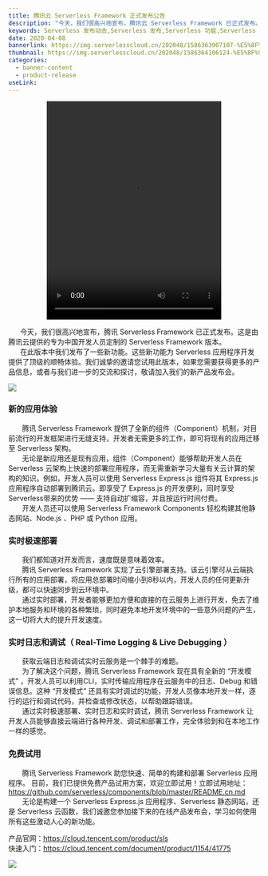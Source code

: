 ```yaml
---
title: 腾讯云 Serverless Framework 正式发布公告
description: "今天，我们很高兴地宣布，腾讯云 Serverless Framework 已正式发布。这是由腾讯云提供的专为中国开发人员定制的 Serverless Framework 版本。"
keywords: Serverless 发布动态,Serverless 发布,Serverless 功能,Serverless 特性
date: 2020-04-08
bannerlink: https://img.serverlesscloud.cn/202048/1586363907107-%E5%8F%91%E5%B8%83%E4%BC%9A%E5%9B%BE%E7%89%87%20%202100%2A800.png  
thumbnail: https://img.serverlesscloud.cn/202048/1586364106124-%E5%8F%91%E5%B8%83%E4%BC%9A%E5%9B%BE%20%E5%BA%95%E9%83%A8%E9%BB%84%20list%20.png
categories:
  - banner-content
  - product-release
useLink:
---
```


<video src="https://img.serverlesscloud.cn/video/tencent_ga_video_overview_v2.mp4" controls="controls" width="350" height="437" style="display: block;margin: 0 auto;">您的浏览器不支持播放该视频！</video>



&#160;&#160;&#160; &#160;  今天，我们很高兴地宣布，腾讯 Serverless Framework 已正式发布。这是由腾讯云提供的专为中国开发人员定制的 Serverless Framework 版本。  
&#160;&#160;&#160; &#160;  在此版本中我们发布了一些新功能。这些新功能为 Serverless 应用程序开发提供了顶级的顺畅体验。我们诚挚的邀请您试用此版本，如果您需要获得更多的产品信息，或者与我们进一步的交流和探讨，敬请加入我们的新产品发布会。


![](https://img.serverlesscloud.cn/202048/1586356400664-%E8%85%BE%E8%AE%AF%E4%BA%91%E5%8F%91%E5%B8%83%E4%BC%9A%2014.png)


### 新的应用体验 
&#160; &#160; &#160; &#160;腾讯 Serverless Framework 提供了全新的组件（Component）机制，对目前流行的开发框架进行无缝支持，开发者无需更多的工作，即可将现有的应用迁移至 Serverless 架构。   
&#160; &#160; &#160; &#160;无论是新应用还是现有应用，组件（Component）能够帮助开发人员在 Serverless 云架构上快速的部署应用程序，而无需重新学习大量有关云计算的架构的知识。例如，开发人员可以使用 Serverless Express.js 组件将其 Express.js 应用程序自动部署到腾讯云。即享受了 Express.js 的开发便利，同时享受Serverless带来的优势 —— 支持自动扩缩容，并且按运行时间付费。  
&#160; &#160; &#160; &#160;开发人员还可以使用 Serverless Framework Components 轻松构建其他静态网站、Node.js 、PHP 或 Python 应用。  
### 实时极速部署
&#160; &#160; &#160; &#160;我们都知道对开发而言，速度既是意味着效率。  
&#160; &#160; &#160; &#160;腾讯 Serverless Framework 实现了云引擎部署支持。该云引擎可从云端执行所有的应用部署，将应用总部署时间缩小到8秒以内，开发人员的任何更新升级，都可以快速同步到云环境中。  
&#160; &#160; &#160; &#160;通过实时部署，开发者能够更加方便和直接的在云服务上进行开发，免去了维护本地服务和环境的各种繁琐，同时避免本地开发环境中的一些意外问题的产生，这一切将大大的提升开发速度。
### 实时日志和调试（ Real-Time Logging & Live Debugging ）
&#160; &#160; &#160; &#160;获取云端日志和调试实时云服务是一个棘手的难题。  
&#160; &#160; &#160; &#160;为了解决这个问题，腾讯 Serverless Framework 现在具有全新的 “开发模式” ，开发人员可以利用CLI，实时传输应用程序在云服务中的日志、Debug 和错误信息。这种 “开发模式” 还具有实时调试的功能，开发人员像本地开发一样，逐行的运行和调试代码，并检查或修改状态，以帮助跟踪错误。  
&#160; &#160; &#160; &#160;通过实时极速部署、实时日志和实时调试，腾讯 Serverless Framework 让开发人员能够直接云端进行各种开发、调试和部署工作，完全体验到和在本地工作一样的感觉。    
### 免费试用
&#160; &#160; &#160; &#160;腾讯 Serverless Framework 助您快速、简单的构建和部署 Serverless 应用程序。 目前，我们已提供免费产品试用方案，欢迎立即试用！立即试用地址：https://github.com/serverless/components/blob/master/README.cn.md      
&#160; &#160; &#160; &#160;无论是构建一个 Serverless Express.js 应用程序、Serverless 静态网站，还是 Serverless 云函数，我们诚邀您参加接下来的在线产品发布会，学习如何使用所有这些激动人心的新功能。


产品官网：https://cloud.tencent.com/product/sls  
快速入门：https://cloud.tencent.com/document/product/1154/41775

![](https://img.serverlesscloud.cn/202048/1586364234853-%E5%BA%95%E9%83%A8%E9%BB%84%20.png)